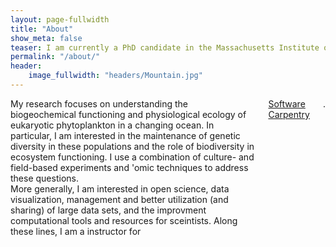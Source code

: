 ```yaml
---
layout: page-fullwidth
title: "About"
show_meta: false
teaser: I am currently a PhD candidate in the Massachusetts Institute of Technology (<a href="http://www.mit.edu/">MIT</a>) & Woods Hole Oceanographic Institution (<a href="http://www.whoi.edu/">WHOI</a>) <a href="https://mit.whoi.edu/">Joint Program</a>) in Biological Oceanography and am co-advised by Dr. Sonya Dyhrman (<a href="http://www.ldeo.columbia.edu/">Lamont Doherty Earth Observatory</a>, Columbia University) and Dr. Elizabeth Kujawinski (Chemistry Department, WHOI).
permalink: "/about/"
header:
    image_fullwidth: "headers/Mountain.jpg"
---
```


<div class="row">
  <div class="medium-7 columns">
My research focuses on understanding the biogeochemical functioning and physiological ecology of eukaryotic phytoplankton in a changing ocean. In particular, I am interested in the maintenance of genetic diversity in these populations and the role of biodiversity in ecosystem functioning. I use a combination of culture- and field-based experiments and 'omic techniques to address these questions.<br>
More generally, I am interested in open science, data visualization, management and better utilization (and sharing) of large data sets, and the improvment computational tools and resources for sceintists. Along these lines, I am a instructor for <a href="http://www.software-carpentry.org/">Software Carpentry</a>. 
    </div>
  <div class="medium-5 columns">
  
  <img src="https://github.com/halexand/halexand.github.io/blob/master/images/Profile1.jpg?raw=true" alt="">
    </div>
</div>
